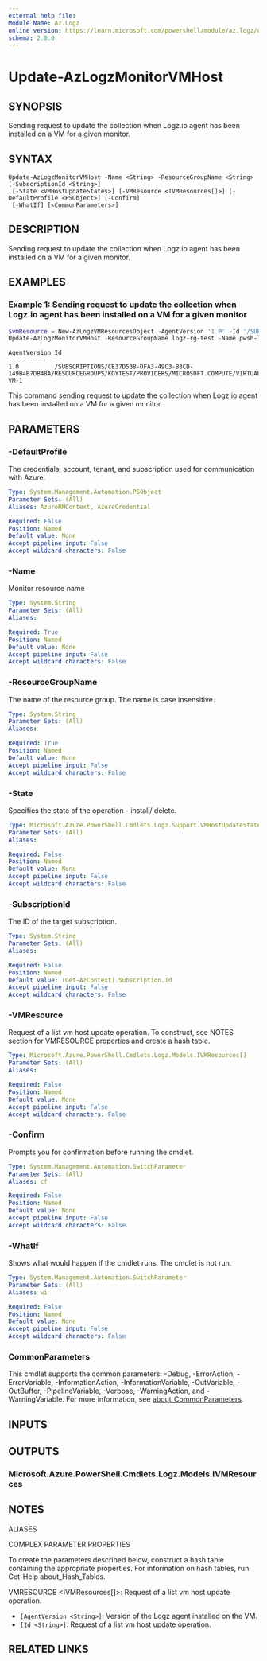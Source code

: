 ```yaml
---
external help file:
Module Name: Az.Logz
online version: https://learn.microsoft.com/powershell/module/az.logz/update-azlogzmonitorvmhost
schema: 2.0.0
---
```


# Update-AzLogzMonitorVMHost

## SYNOPSIS
Sending request to update the collection when Logz.io agent has been installed on a VM for a given monitor.

## SYNTAX

```
Update-AzLogzMonitorVMHost -Name <String> -ResourceGroupName <String> [-SubscriptionId <String>]
 [-State <VMHostUpdateStates>] [-VMResource <IVMResources[]>] [-DefaultProfile <PSObject>] [-Confirm]
 [-WhatIf] [<CommonParameters>]
```

## DESCRIPTION
Sending request to update the collection when Logz.io agent has been installed on a VM for a given monitor.

## EXAMPLES

### Example 1: Sending request to update the collection when Logz.io agent has been installed on a VM for a given monitor
```powershell
$vmResource = New-AzLogzVMResourcesObject -AgentVersion '1.0' -Id '/SUBSCRIPTIONS/CE37D538-DFA3-49C3-B3CD-149B4B7DB48A/RESOURCEGROUPS/KOYTEST/PROVIDERS/MICROSOFT.COMPUTE/VIRTUALMACHINES/TEST-VM-1'
Update-AzLogzMonitorVMHost -ResourceGroupName logz-rg-test -Name pwsh-logz04 -State 'Install' -VMResource $vmResource
```

```output
AgentVersion Id
------------ --
1.0          /SUBSCRIPTIONS/CE37D538-DFA3-49C3-B3CD-149B4B7DB48A/RESOURCEGROUPS/KOYTEST/PROVIDERS/MICROSOFT.COMPUTE/VIRTUALMACHINES/TEST-VM-1
```

This command sending request to update the collection when Logz.io agent has been installed on a VM for a given monitor.

## PARAMETERS

### -DefaultProfile
The credentials, account, tenant, and subscription used for communication with Azure.

```yaml
Type: System.Management.Automation.PSObject
Parameter Sets: (All)
Aliases: AzureRMContext, AzureCredential

Required: False
Position: Named
Default value: None
Accept pipeline input: False
Accept wildcard characters: False
```

### -Name
Monitor resource name

```yaml
Type: System.String
Parameter Sets: (All)
Aliases:

Required: True
Position: Named
Default value: None
Accept pipeline input: False
Accept wildcard characters: False
```

### -ResourceGroupName
The name of the resource group.
The name is case insensitive.

```yaml
Type: System.String
Parameter Sets: (All)
Aliases:

Required: True
Position: Named
Default value: None
Accept pipeline input: False
Accept wildcard characters: False
```

### -State
Specifies the state of the operation - install/ delete.

```yaml
Type: Microsoft.Azure.PowerShell.Cmdlets.Logz.Support.VMHostUpdateStates
Parameter Sets: (All)
Aliases:

Required: False
Position: Named
Default value: None
Accept pipeline input: False
Accept wildcard characters: False
```

### -SubscriptionId
The ID of the target subscription.

```yaml
Type: System.String
Parameter Sets: (All)
Aliases:

Required: False
Position: Named
Default value: (Get-AzContext).Subscription.Id
Accept pipeline input: False
Accept wildcard characters: False
```

### -VMResource
Request of a list vm host update operation.
To construct, see NOTES section for VMRESOURCE properties and create a hash table.

```yaml
Type: Microsoft.Azure.PowerShell.Cmdlets.Logz.Models.IVMResources[]
Parameter Sets: (All)
Aliases:

Required: False
Position: Named
Default value: None
Accept pipeline input: False
Accept wildcard characters: False
```

### -Confirm
Prompts you for confirmation before running the cmdlet.

```yaml
Type: System.Management.Automation.SwitchParameter
Parameter Sets: (All)
Aliases: cf

Required: False
Position: Named
Default value: None
Accept pipeline input: False
Accept wildcard characters: False
```

### -WhatIf
Shows what would happen if the cmdlet runs.
The cmdlet is not run.

```yaml
Type: System.Management.Automation.SwitchParameter
Parameter Sets: (All)
Aliases: wi

Required: False
Position: Named
Default value: None
Accept pipeline input: False
Accept wildcard characters: False
```

### CommonParameters
This cmdlet supports the common parameters: -Debug, -ErrorAction, -ErrorVariable, -InformationAction, -InformationVariable, -OutVariable, -OutBuffer, -PipelineVariable, -Verbose, -WarningAction, and -WarningVariable. For more information, see [about_CommonParameters](http://go.microsoft.com/fwlink/?LinkID=113216).

## INPUTS

## OUTPUTS

### Microsoft.Azure.PowerShell.Cmdlets.Logz.Models.IVMResources

## NOTES

ALIASES

COMPLEX PARAMETER PROPERTIES

To create the parameters described below, construct a hash table containing the appropriate properties. For information on hash tables, run Get-Help about_Hash_Tables.


VMRESOURCE <IVMResources[]>: Request of a list vm host update operation.
  - `[AgentVersion <String>]`: Version of the Logz agent installed on the VM.
  - `[Id <String>]`: Request of a list vm host update operation.

## RELATED LINKS


